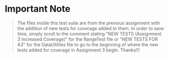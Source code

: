 # Important Note

> The files inside this test suite are from the previous assignment with the addition of new tests for coverage added to them. In order to save time, simply scroll to the comment stating "NEW TESTS (Assignment 3 Increased Coverage)" for the RangeTest file or "NEW TESTS FOR A3" for the DataUtilites file to go to the beginning of where the new tests added for coverage in Assignment 3 begin. Thanks!!!